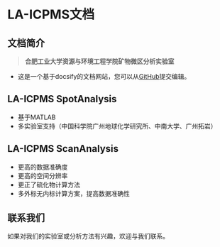 # LA-ICPMS文档

## 文档简介

> **合肥工业大学资源与环境工程学院矿物微区分析实验室**

- 这是一个基于docsify的文档网站，您可以从[GitHub]([zh-cn/deploy.md](https://github.com/luminouskk/LA_Docs))提交编辑。

## LA-ICPMS SpotAnalysis

- 基于MATLAB
- 多实验室支持（中国科学院广州地球化学研究所、中南大学、广州拓岩）

## LA-ICPMS ScanAnalysis

- 更高的数据准确度
- 更高的空间分辨率
- 更正了硫化物计算方法
- 多外标无内标计算方案，提高数据准确性

## 联系我们

如果对我们的实验室或分析方法有兴趣，欢迎与我们联系。
